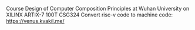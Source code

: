 Course Design of Computer Composition Principles at Wuhan University on XILINX ARTIX-7 100T CSG324
Convert risc-v code to machine code: https://venus.kvakil.me/
